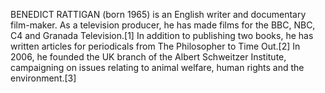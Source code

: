 BENEDICT RATTIGAN (born 1965) is an English writer and documentary film-maker. As a television producer, he has made films for the BBC, NBC, C4 and Granada Television.[1] In addition to publishing two books, he has written articles for periodicals from The Philosopher to Time Out.[2] In 2006, he founded the UK branch of the Albert Schweitzer Institute, campaigning on issues relating to animal welfare, human rights and the environment.[3]
